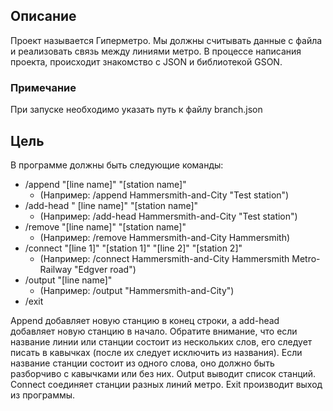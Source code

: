 ## Описание

Проект называется Гиперметро.
Мы должны считывать данные с файла и  реализовать связь между линиями метро.
В процессе написания проекта, происходит знакомство с JSON и библиотекой GSON.

### Примечание
При запуске необходимо указать путь к файлу branch.json


## Цель

В программе должны быть следующие команды:
- /append "[line name]" "[station name]"
  - (Например: /append Hammersmith-and-City "Test station")
- /add-head " [line name]" "[station name]"
  - (Например: /add-head  Hammersmith-and-City "Test station")
- /remove "[line name]" "[station name]"
  - (Например: /remove Hammersmith-and-City Hammersmith)
- /connect "[line 1]" "[station 1]" "[line 2]" "[station 2]"
  - (Например: /connect Hammersmith-and-City Hammersmith Metro-Railway "Edgver road")
- /output "[line name]" 
  - (Например: /output "Hammersmith-and-City")
- /exit

Append добавляет новую станцию в конец строки, а add-head добавляет новую станцию в начало.
Обратите внимание, что если название линии или станции состоит из нескольких слов, его следует писать в кавычках 
(после их следует исключить из названия). Если название станции состоит из одного слова, оно должно быть разборчиво 
с кавычками или без них. Output выводит список станций. Connect соединяет станции разных линий метро. 
Exit производит выход из программы.